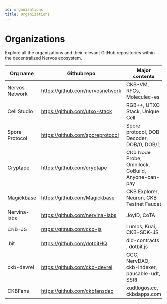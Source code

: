 ```yaml
---
id: organizations
title: Organizations
---
```


# Organizations

Explore all the organizations and their relevant GitHub repositories within the decentralized Nervos ecosystem.

| Org name       | Github repo                      | Major contents                                    |
| -------------- | -------------------------------- | ------------------------------------------------- |
| Nervos Network | https://github.com/nervosnetwork | CKB-VM, RFCs, Moleculec-es                        |
| Cell Studio    | https://github.com/utxo-stack    | RGB++, UTXO Stack, Unique Cell                    |
| Spore Protocol | https://github.com/sporeprotocol | Spore protocol, DOB Decoder, DOB/0, DOB/1         |
| Cryptape       | https://github.com/cryptape      | CKB Node Probe, Omnilock, CoBuild, Anyone-can-pay |
| Magickbase     | https://github.com/Magickbase    | CKB Explorer, Neuron, CKB Testnet Faucet          |
| Nervina-labs   | https://github.com/nervina-labs  | JoyID, CoTA                                       |
| CKB-JS         | https://github.com/ckb-js        | Lumos, Kuai, CKB-SDK-JS                           |
| .bit           | https://github.com/dotbitHQ      | did-contracts , dotbit.js                         |
| ckb-devrel     | https://github.com/ckb-devrel    | CCC, NervDAO, ckb-indexer, pausable-udt, SSRI     |
| CKBFans        | https://github.com/ckbfansdao    | xudtlogos.cc, ckbdapps.com                        |
